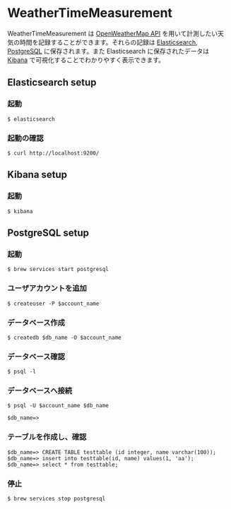 # WeatherTimeMeasurement

WeatherTimeMeasurement は [OpenWeatherMap API](https://openweathermap.org/api) を用いて計測したい天気の時間を記録することができます。それらの記録は [Elasticsearch](https://www.elastic.co/products/elasticsearch), [PostgreSQL](https://www.postgresql.org) に保存されます。また Elasticsearch に保存されたデータは [Kibana](https://www.elastic.co/products/kibana) で可視化することでわかりやすく表示できます。

## Elasticsearch setup

### 起動

```
$ elasticsearch
```

### 起動の確認

```
$ curl http://localhost:9200/
```

## Kibana setup

### 起動

```
$ kibana
```

## PostgreSQL setup

### 起動

```
$ brew services start postgresql
```

### ユーザアカウントを追加

```
$ createuser -P $account_name
```

### データベース作成

```
$ createdb $db_name -O $account_name
```

### データベース確認

```
$ psql -l
```

### データベースへ接続

```
$ psql -U $account_name $db_name

$db_name=>
```

### テーブルを作成し、確認

```
$db_name=> CREATE TABLE testtable (id integer, name varchar(100));
$db_name=> insert into testtable(id, name) values(1, 'aa');
$db_name=> select * from testtable;
```

### 停止

```
$ brew services stop postgresql
```
